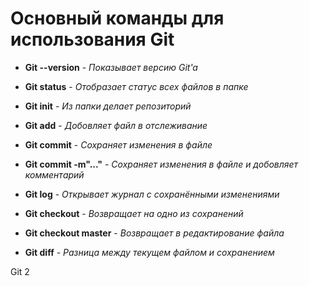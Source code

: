 
# Основный команды для использования Git

* **Git --version** - *Показывает версию Git'a*

* **Git status** - *Отобразает статус всех файлов в папке*

* **Git init** - *Из папки делает репозиторий*

* **Git add** - *Добовляет файл в отслеживание*

* **Git commit** - *Сохраняет изменения в файле*

* **Git commit -m"..."** - *Сохраняет изменения в файле и добовляет комментарий*

* **Git log** - *Открывает журнал с сохранёнными изменениями*

* **Git checkout** - *Возвращает на одно из сохранений*

* **Git checkout master** - *Возвращает в редактирование файла*

* **Git diff** - *Разница между текущем файлом и сохранением*

Git 2